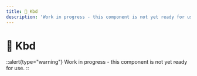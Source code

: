 ```yaml
---
title: 🔴 Kbd
description: 'Work in progress - this component is not yet ready for use.'
---
```


# 🔴 Kbd

::alert{type="warning"}
Work in progress - this component is not yet ready for use.
::
